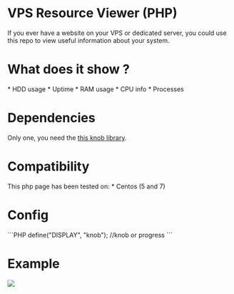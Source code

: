 # VPS Resource Viewer (PHP)

If you ever have a website on your VPS or dedicated server, you could use this repo to view useful information about your system.

<h1>What does it show ?</h1>
* HDD usage
* Uptime
* RAM usage
* CPU info
* Processes

<h1>Dependencies</h1>
Only one, you need the <a href="https://github.com/aterrien/jQuery-Knob">this knob library</a>.

<h1>Compatibility</h1>
This php page has been tested on:
* Centos (5 and 7)

<h1>Config</h1>
```PHP
define("DISPLAY", "knob"); //knob or progress
```

<h1>Example</h1>
<img src="http://puu.sh/hJAbF.png"></img>